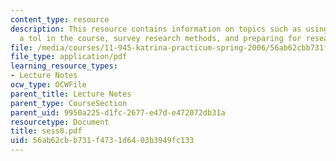 ```yaml
---
content_type: resource
description: This resource contains information on topics such as using surveys as
  a tol in the course, survey research methods, and preparing for research.
file: /media/courses/11-945-katrina-practicum-spring-2006/56ab62cbb731f4731d6403b3949fc133_sess8.pdf
file_type: application/pdf
learning_resource_types:
- Lecture Notes
ocw_type: OCWFile
parent_title: Lecture Notes
parent_type: CourseSection
parent_uid: 9950a225-d1fc-2677-e47d-e472072db31a
resourcetype: Document
title: sess8.pdf
uid: 56ab62cb-b731-f473-1d64-03b3949fc133
---
```

